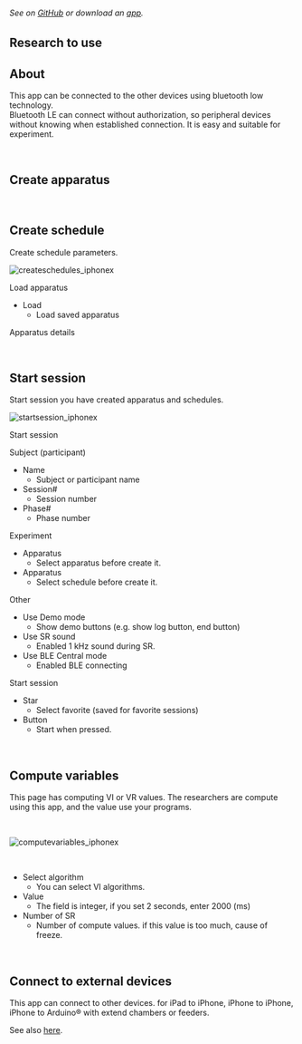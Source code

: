 ###### See on [GitHub](https://github.com/YutoMizutani/AppInfoFiles/blob/master/OperantChamberApp/docs/research.md) or download an [app](https://itunes.apple.com/jp/app/operantchamberapp/id1250835517).

## Research to use

## About

This app can be connected to the other devices using bluetooth low technology.<br>
Bluetooth LE can connect without authorization, so peripheral devices without knowing when established connection. It is easy and suitable for experiment.

<br>

## Create apparatus

<br>

## Create schedule

Create schedule parameters.

![createschedules_iphonex](https://user-images.githubusercontent.com/22558921/37640017-fe73d8ca-2c56-11e8-8e93-6ed34008593f.jpg)

Load apparatus

- Load
	- Load saved apparatus
	
Apparatus details

<br>

## Start session

Start session you have created apparatus and schedules.

![startsession_iphonex](https://user-images.githubusercontent.com/22558921/37640064-3c66ad74-2c57-11e8-8270-5ebd14eea7b6.jpg)

Start session

Subject (participant)

- Name
	- Subject or participant name
- Session#
	- Session number
- Phase#
	- Phase number

Experiment

- Apparatus
	- Select apparatus before create it.
- Apparatus
	- Select schedule before create it.

Other

- Use Demo mode
	- Show demo buttons (e.g. show log button, end button)
- Use SR sound
	- Enabled 1 kHz sound during SR.
- Use BLE Central mode
	- Enabled BLE connecting

Start session

- Star
	- Select favorite (saved for favorite sessions)
- Button
	- Start when pressed.

<br>

## Compute variables

This page has computing VI or VR values. The researchers are compute using this app, and the value use your programs.

<br>

![computevariables_iphonex](https://user-images.githubusercontent.com/22558921/37640015-fe0ef68a-2c56-11e8-9fcf-8a5f0ce82ee4.jpg)

<br>

- Select algorithm
	- You can select VI algorithms.
- Value
	- The field is integer, if you set 2 seconds, enter 2000 (ms)
- Number of SR
	- Number of compute values. if this value is too much, cause of freeze.

<br>

## Connect to external devices

This app can connect to other devices. for iPad to iPhone, iPhone to iPhone, iPhone to Arduino® with extend chambers or feeders.

See also [here](https://github.com/YutoMizutani/AppInfoFiles/blob/master/OperantChamberApp/docs/AudioInfo.md).